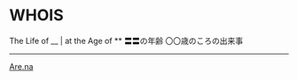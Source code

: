 # WHOIS

The Life of __ | at the Age of **
〓〓の年齢 〇〇歳のころの出来事

___
[Are.na](https://www.are.na/cc-group/whois-the-life-of-_-at-age)